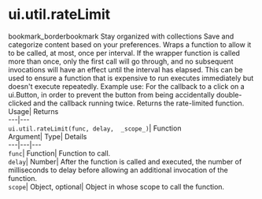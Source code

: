  
#  ui.util.rateLimit 
bookmark_borderbookmark Stay organized with collections  Save and categorize content based on your preferences. 
Wraps a function to allow it to be called, at most, once per interval. If the wrapper function is called more than once, only the first call will go through, and no subsequent invocations will have an effect until the interval has elapsed. This can be used to ensure a function that is expensive to run executes immediately but doesn't execute repeatedly. 
Example use: For the callback to a click on a ui.Button, in order to prevent the button from being accidentally double-clicked and the callback running twice.
Returns the rate-limited function.
Usage| Returns  
---|---  
`ui.util.rateLimit(func, delay,  _scope_)`| Function  
Argument| Type| Details  
---|---|---  
`func`| Function| Function to call.  
`delay`| Number| After the function is called and executed, the number of milliseconds to delay before allowing an additional invocation of the function.  
`scope`| Object, optional| Object in whose scope to call the function.  
